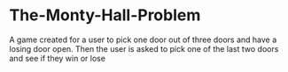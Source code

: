 # The-Monty-Hall-Problem

A game created for a user to pick one door out of three doors and have a losing door open.
Then the user is asked to pick one of the last two doors and see if they win or lose

